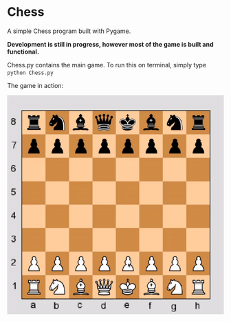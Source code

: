 # Chess

A simple Chess program built with Pygame. 

**Development is still in progress, however most of the game is built and functional.** 

Chess.py contains the main game. To run this on terminal, simply type `python Chess.py`

The game in action:

![](images/Chess.gif)
